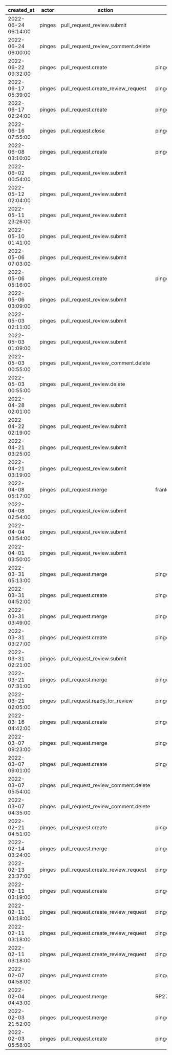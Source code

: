 |          created_at | actor  | action                             | user           | repo             |
| ------------------- | ------ | ---------------------------------- | -------------- | ---------------- |
| 2022-06-24 06:14:00 | pinges | pull_request_review.submit         |                | hyperledger/besu |
| 2022-06-24 06:00:00 | pinges | pull_request_review_comment.delete |                | hyperledger/besu |
| 2022-06-22 09:32:00 | pinges | pull_request.create                | pinges         | hyperledger/besu |
| 2022-06-17 05:39:00 | pinges | pull_request.create_review_request | pinges         | hyperledger/besu |
| 2022-06-17 02:24:00 | pinges | pull_request.create                | pinges         | hyperledger/besu |
| 2022-06-16 07:55:00 | pinges | pull_request.close                 | pinges         | hyperledger/besu |
| 2022-06-08 03:10:00 | pinges | pull_request.create                | pinges         | hyperledger/besu |
| 2022-06-02 00:54:00 | pinges | pull_request_review.submit         |                | hyperledger/besu |
| 2022-05-12 02:04:00 | pinges | pull_request_review.submit         |                | hyperledger/besu |
| 2022-05-11 23:26:00 | pinges | pull_request_review.submit         |                | hyperledger/besu |
| 2022-05-10 01:41:00 | pinges | pull_request_review.submit         |                | hyperledger/besu |
| 2022-05-06 07:03:00 | pinges | pull_request_review.submit         |                | hyperledger/besu |
| 2022-05-06 05:16:00 | pinges | pull_request.create                | pinges         | hyperledger/besu |
| 2022-05-06 03:09:00 | pinges | pull_request_review.submit         |                | hyperledger/besu |
| 2022-05-03 02:11:00 | pinges | pull_request_review.submit         |                | hyperledger/besu |
| 2022-05-03 01:09:00 | pinges | pull_request_review.submit         |                | hyperledger/besu |
| 2022-05-03 00:55:00 | pinges | pull_request_review_comment.delete |                | hyperledger/besu |
| 2022-05-03 00:55:00 | pinges | pull_request_review.delete         |                | hyperledger/besu |
| 2022-04-28 02:01:00 | pinges | pull_request_review.submit         |                | hyperledger/besu |
| 2022-04-22 02:19:00 | pinges | pull_request_review.submit         |                | hyperledger/besu |
| 2022-04-21 03:25:00 | pinges | pull_request_review.submit         |                | hyperledger/besu |
| 2022-04-21 03:19:00 | pinges | pull_request_review.submit         |                | hyperledger/besu |
| 2022-04-08 05:17:00 | pinges | pull_request.merge                 | frankisawesome | hyperledger/besu |
| 2022-04-08 02:54:00 | pinges | pull_request_review.submit         |                | hyperledger/besu |
| 2022-04-04 03:54:00 | pinges | pull_request_review.submit         |                | hyperledger/besu |
| 2022-04-01 03:50:00 | pinges | pull_request_review.submit         |                | hyperledger/besu |
| 2022-03-31 05:13:00 | pinges | pull_request.merge                 | pinges         | hyperledger/besu |
| 2022-03-31 04:52:00 | pinges | pull_request.create                | pinges         | hyperledger/besu |
| 2022-03-31 03:49:00 | pinges | pull_request.merge                 | pinges         | hyperledger/besu |
| 2022-03-31 03:27:00 | pinges | pull_request.create                | pinges         | hyperledger/besu |
| 2022-03-31 02:21:00 | pinges | pull_request_review.submit         |                | hyperledger/besu |
| 2022-03-21 07:31:00 | pinges | pull_request.merge                 | pinges         | hyperledger/besu |
| 2022-03-21 02:05:00 | pinges | pull_request.ready_for_review      | pinges         | hyperledger/besu |
| 2022-03-16 04:42:00 | pinges | pull_request.create                | pinges         | hyperledger/besu |
| 2022-03-07 09:23:00 | pinges | pull_request.merge                 | pinges         | hyperledger/besu |
| 2022-03-07 09:01:00 | pinges | pull_request.create                | pinges         | hyperledger/besu |
| 2022-03-07 05:54:00 | pinges | pull_request_review_comment.delete |                | hyperledger/besu |
| 2022-03-07 04:35:00 | pinges | pull_request_review_comment.delete |                | hyperledger/besu |
| 2022-02-21 04:51:00 | pinges | pull_request.create                | pinges         | hyperledger/besu |
| 2022-02-14 03:24:00 | pinges | pull_request.merge                 | pinges         | hyperledger/besu |
| 2022-02-13 23:37:00 | pinges | pull_request.create_review_request | pinges         | hyperledger/besu |
| 2022-02-11 03:19:00 | pinges | pull_request.create                | pinges         | hyperledger/besu |
| 2022-02-11 03:18:00 | pinges | pull_request.create_review_request | pinges         | hyperledger/besu |
| 2022-02-11 03:18:00 | pinges | pull_request.create_review_request | pinges         | hyperledger/besu |
| 2022-02-11 03:18:00 | pinges | pull_request.create_review_request | pinges         | hyperledger/besu |
| 2022-02-07 04:58:00 | pinges | pull_request.create                | pinges         | hyperledger/besu |
| 2022-02-04 04:43:00 | pinges | pull_request.merge                 | RP27           | hyperledger/besu |
| 2022-02-03 21:52:00 | pinges | pull_request.merge                 | pinges         | hyperledger/besu |
| 2022-02-03 05:58:00 | pinges | pull_request.create                | pinges         | hyperledger/besu |
